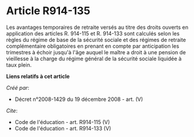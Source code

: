 # Article R914-135

Les avantages temporaires de retraite versés au titre des droits ouverts en application des articles R. 914-115 et R. 914-133
sont calculés selon les règles du régime de base de la sécurité sociale et des régimes de retraite complémentaire
obligatoires en prenant en compte par anticipation les trimestres à échoir jusqu'à l'âge auquel le maître a droit à une
pension de vieillesse à la charge du régime général de la sécurité sociale liquidée à taux plein.

**Liens relatifs à cet article**

_Créé par_:

  - Décret n°2008-1429 du 19 décembre 2008 - art. (V)

_Cite_:

  - Code de l'éducation - art. R914-115 (V)
  - Code de l'éducation - art. R914-133 (V)

